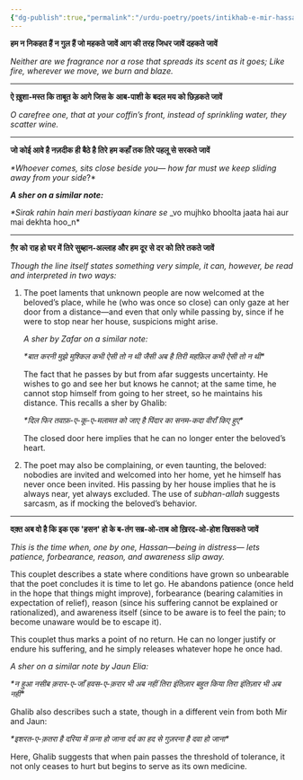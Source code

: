 ```yaml
---
{"dg-publish":true,"permalink":"/urdu-poetry/poets/intikhab-e-mir-hassan/hum-kahan-tak-teri-mehfil-se-sarakte-jaave/"}
---
```




**हम न निकहत हैं न गुल हैं जो महकते जावें
आग की तरह जिधर जावें दहकते जावें**

*Neither are we fragrance nor a rose that spreads its scent as it goes;
Like fire, wherever we move, we burn and blaze.*

---

**ऐ ख़ुशा-मस्त कि ताबूत के आगे जिस के**
**आब-पाशी के बदल मय को छिड़कते जावें**

*O carefree one, that at your coffin’s front,
instead of sprinkling water, they scatter wine.*

---

**जो कोई आवे है नज़दीक ही बैठे है तिरे
हम कहाँ तक तिरे पहलू से सरकते जावें**

_*Whoever comes, sits close beside you—_
_how far must we keep sliding away from your side_?*

**_A sher on a similar note:_**

_*Sirak rahin hain meri bastiyaan kinare se_
_vo mujhko bhoolta jaata hai aur mai dekhta hoo_n*

---

**ग़ैर को राह हो घर में तिरे सुब्हान-अल्लाह
और हम दूर से दर को तिरे तकते जावें**

_Though the line itself states something very simple, it can, however, be read and interpreted in two ways:_

1. The poet laments that unknown people are now welcomed at the beloved’s place, while he (who was once so close) can only gaze at her door from a distance—and even that only while passing by, since if he were to stop near her house, suspicions might arise.
    
    _A sher by Zafar on a similar note:_
    
    _*बात करनी मुझे मुश्किल कभी ऐसी तो न थी_
    _जैसी अब है तिरी महफ़िल कभी ऐसी तो न थी*_
    
    The fact that he passes by but from afar suggests uncertainty. He wishes to go and see her but knows he cannot; at the same time, he cannot stop himself from going to her street, so he maintains his distance. This recalls a sher by Ghalib:
    
    _*दिल फिर तवाफ़-ए-कू-ए-मलामत को जाए है_
    _पिंदार का सनम-कदा वीराँ किए हुए*_
    
    The closed door here implies that he can no longer enter the beloved’s heart.
    
2. The poet may also be complaining, or even taunting, the beloved: nobodies are invited and welcomed into her home, yet he himself has never once been invited. His passing by her house implies that he is always near, yet always excluded. The use of _subhan-allah_ suggests sarcasm, as if mocking the beloved’s behavior.

---

**वक़्त अब वो है कि इक एक 'हसन' हो के ब-तंग
सब्र-ओ-ताब ओ ख़िरद-ओ-होश खिसकते जावें**

*This is the time when, one by one, Hassan—being in distress—
lets patience, forbearance, reason, and awareness slip away.*

This couplet describes a state where conditions have grown so unbearable that the poet concludes it is time to let go. He abandons patience (once held in the hope that things might improve), forbearance (bearing calamities in expectation of relief), reason (since his suffering cannot be explained or rationalized), and awareness itself (since to be aware is to feel the pain; to become unaware would be to escape it).

This couplet thus marks a point of no return. He can no longer justify or endure his suffering, and he simply releases whatever hope he once had.

_A sher on a similar note by Jaun Elia:_

_*न हुआ नसीब क़रार-ए-जाँ हवस-ए-क़रार भी अब नहीं_
_तिरा इंतिज़ार बहुत किया तिरा इंतिज़ार भी अब नहीं*_

Ghalib also describes such a state, though in a different vein from both Mir and Jaun:

_*इशरत-ए-क़तरा है दरिया में फ़ना हो जाना_
_दर्द का हद से गुज़रना है दवा हो जाना*_

Here, Ghalib suggests that when pain passes the threshold of tolerance, it not only ceases to hurt but begins to serve as its own medicine.
